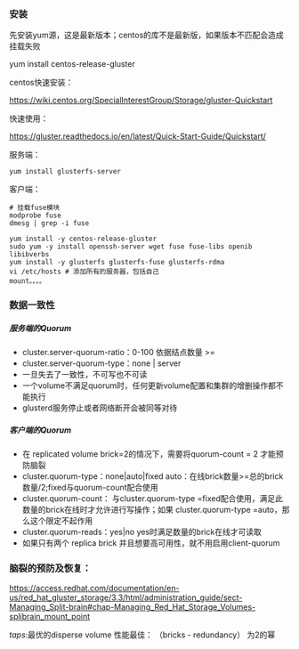 ### 安装
先安装yum源，这是最新版本；centos的库不是最新版，如果版本不匹配会造成挂载失败

yum install centos-release-gluster

centos快速安装：

<https://wiki.centos.org/SpecialInterestGroup/Storage/gluster-Quickstart>

快速使用：

<https://gluster.readthedocs.io/en/latest/Quick-Start-Guide/Quickstart/>

服务端：
```shell
yum install glusterfs-server
```

客户端：
```shell
# 挂载fuse模块
modprobe fuse
dmesg | grep -i fuse

yum install -y centos-release-gluster
sudo yum -y install openssh-server wget fuse fuse-libs openib libibverbs
yum install -y glusterfs glusterfs-fuse glusterfs-rdma
vi /etc/hosts # 添加所有的服务器，包括自己
mount。。。。
```

### 数据一致性

##### 服务端的Quorum
*	cluster.server-quorum-ratio：0-100 依据结点数量 >=
*	cluster.server-quorum-type：none | server 
*	一旦失去了一致性，不可写也不可读
*	一个volume不满足quorum时，任何更新volume配置和集群的增删操作都不能执行
*	glusterd服务停止或者网络断开会被同等对待

##### 客户端的Quorum
*	在 replicated volume brick=2的情况下，需要将quorum-count = 2 才能预防脑裂
*	cluster.quorum-type：none|auto|fixed auto：在线brick数量>=总的brick数量/2;fixed与quorum-count配合使用
*	cluster.quorum-count： 与cluster.quorum-type =fixed配合使用，满足此数量的brick在线时才允许进行写操作；如果 cluster.quorum-type =auto，那么这个限定不起作用
*	cluster.quorum-reads：yes|no yes时满足数量的brick在线才可读取
*	如果只有两个 replica brick 并且想要高可用性，就不用启用client-quorum

### 脑裂的预防及恢复：

<https://access.redhat.com/documentation/en-us/red_hat_gluster_storage/3.3/html/administration_guide/sect-Managing_Split-brain#chap-Managing_Red_Hat_Storage_Volumes-splibrain_mount_point>

*taps*:最优的disperse volume
	性能最佳： （bricks - redundancy） 为2的幂